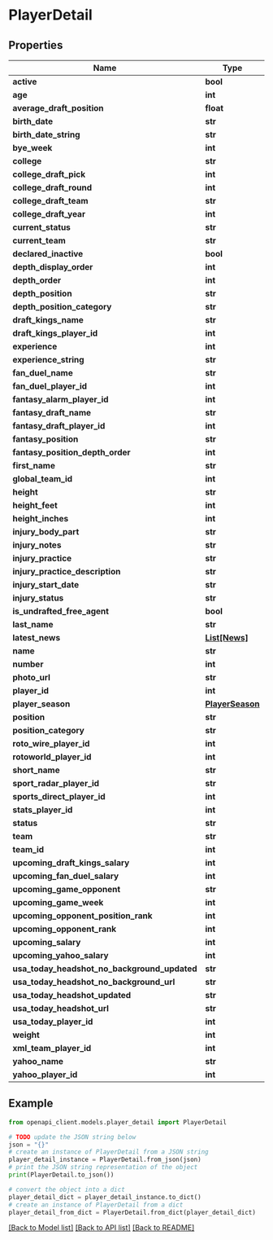 # PlayerDetail


## Properties

Name | Type | Description | Notes
------------ | ------------- | ------------- | -------------
**active** | **bool** |  | [optional] 
**age** | **int** |  | [optional] 
**average_draft_position** | **float** |  | [optional] 
**birth_date** | **str** |  | [optional] 
**birth_date_string** | **str** |  | [optional] 
**bye_week** | **int** |  | [optional] 
**college** | **str** |  | [optional] 
**college_draft_pick** | **int** |  | [optional] 
**college_draft_round** | **int** |  | [optional] 
**college_draft_team** | **str** |  | [optional] 
**college_draft_year** | **int** |  | [optional] 
**current_status** | **str** |  | [optional] 
**current_team** | **str** |  | [optional] 
**declared_inactive** | **bool** |  | [optional] 
**depth_display_order** | **int** |  | [optional] 
**depth_order** | **int** |  | [optional] 
**depth_position** | **str** |  | [optional] 
**depth_position_category** | **str** |  | [optional] 
**draft_kings_name** | **str** |  | [optional] 
**draft_kings_player_id** | **int** |  | [optional] 
**experience** | **int** |  | [optional] 
**experience_string** | **str** |  | [optional] 
**fan_duel_name** | **str** |  | [optional] 
**fan_duel_player_id** | **int** |  | [optional] 
**fantasy_alarm_player_id** | **int** |  | [optional] 
**fantasy_draft_name** | **str** |  | [optional] 
**fantasy_draft_player_id** | **int** |  | [optional] 
**fantasy_position** | **str** |  | [optional] 
**fantasy_position_depth_order** | **int** |  | [optional] 
**first_name** | **str** |  | [optional] 
**global_team_id** | **int** |  | [optional] 
**height** | **str** |  | [optional] 
**height_feet** | **int** |  | [optional] 
**height_inches** | **int** |  | [optional] 
**injury_body_part** | **str** |  | [optional] 
**injury_notes** | **str** |  | [optional] 
**injury_practice** | **str** |  | [optional] 
**injury_practice_description** | **str** |  | [optional] 
**injury_start_date** | **str** |  | [optional] 
**injury_status** | **str** |  | [optional] 
**is_undrafted_free_agent** | **bool** |  | [optional] 
**last_name** | **str** |  | [optional] 
**latest_news** | [**List[News]**](News.md) |  | [optional] 
**name** | **str** |  | [optional] 
**number** | **int** |  | [optional] 
**photo_url** | **str** |  | [optional] 
**player_id** | **int** |  | [optional] 
**player_season** | [**PlayerSeason**](PlayerSeason.md) |  | [optional] 
**position** | **str** |  | [optional] 
**position_category** | **str** |  | [optional] 
**roto_wire_player_id** | **int** |  | [optional] 
**rotoworld_player_id** | **int** |  | [optional] 
**short_name** | **str** |  | [optional] 
**sport_radar_player_id** | **str** |  | [optional] 
**sports_direct_player_id** | **int** |  | [optional] 
**stats_player_id** | **int** |  | [optional] 
**status** | **str** |  | [optional] 
**team** | **str** |  | [optional] 
**team_id** | **int** |  | [optional] 
**upcoming_draft_kings_salary** | **int** |  | [optional] 
**upcoming_fan_duel_salary** | **int** |  | [optional] 
**upcoming_game_opponent** | **str** |  | [optional] 
**upcoming_game_week** | **int** |  | [optional] 
**upcoming_opponent_position_rank** | **int** |  | [optional] 
**upcoming_opponent_rank** | **int** |  | [optional] 
**upcoming_salary** | **int** |  | [optional] 
**upcoming_yahoo_salary** | **int** |  | [optional] 
**usa_today_headshot_no_background_updated** | **str** |  | [optional] 
**usa_today_headshot_no_background_url** | **str** |  | [optional] 
**usa_today_headshot_updated** | **str** |  | [optional] 
**usa_today_headshot_url** | **str** |  | [optional] 
**usa_today_player_id** | **int** |  | [optional] 
**weight** | **int** |  | [optional] 
**xml_team_player_id** | **int** |  | [optional] 
**yahoo_name** | **str** |  | [optional] 
**yahoo_player_id** | **int** |  | [optional] 

## Example

```python
from openapi_client.models.player_detail import PlayerDetail

# TODO update the JSON string below
json = "{}"
# create an instance of PlayerDetail from a JSON string
player_detail_instance = PlayerDetail.from_json(json)
# print the JSON string representation of the object
print(PlayerDetail.to_json())

# convert the object into a dict
player_detail_dict = player_detail_instance.to_dict()
# create an instance of PlayerDetail from a dict
player_detail_from_dict = PlayerDetail.from_dict(player_detail_dict)
```
[[Back to Model list]](../README.md#documentation-for-models) [[Back to API list]](../README.md#documentation-for-api-endpoints) [[Back to README]](../README.md)


